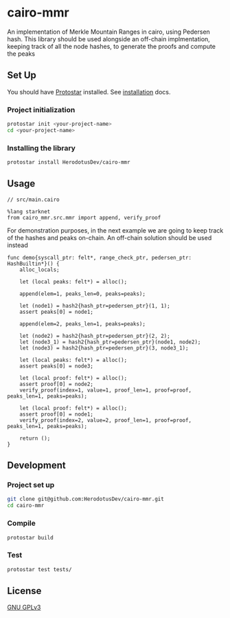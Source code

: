 # cairo-mmr
An implementation of Merkle Mountain Ranges in cairo, using Pedersen hash. 
This library should be used alongside an off-chain implmentation, keeping track of all the node hashes, to generate the proofs and compute the peaks

## Set Up
You should have [Protostar](https://docs.swmansion.com/protostar/) installed. See [installation](https://docs.swmansion.com/protostar/docs/tutorials/installation) docs.

### Project initialization
```bash
protostar init <your-project-name>
cd <your-project-name>
```

### Installing the library
```bash
protostar install HerodotusDev/cairo-mmr
```

## Usage
```cairo
// src/main.cairo

%lang starknet
from cairo_mmr.src.mmr import append, verify_proof
```

For demonstration purposes, in the next example we are going to keep track of the hashes and peaks on-chain. An off-chain solution should be used instead


```cairo
func demo{syscall_ptr: felt*, range_check_ptr, pedersen_ptr: HashBuiltin*}() {
    alloc_locals;

    let (local peaks: felt*) = alloc();
    
    append(elem=1, peaks_len=0, peaks=peaks);

    let (node1) = hash2{hash_ptr=pedersen_ptr}(1, 1);
    assert peaks[0] = node1;
    
    append(elem=2, peaks_len=1, peaks=peaks);

    let (node2) = hash2{hash_ptr=pedersen_ptr}(2, 2);
    let (node3_1) = hash2{hash_ptr=pedersen_ptr}(node1, node2);
    let (node3) = hash2{hash_ptr=pedersen_ptr}(3, node3_1);

    let (local peaks: felt*) = alloc();
    assert peaks[0] = node3;

    let (local proof: felt*) = alloc();
    assert proof[0] = node2;
    verify_proof(index=1, value=1, proof_len=1, proof=proof, peaks_len=1, peaks=peaks);

    let (local proof: felt*) = alloc();
    assert proof[0] = node1;
    verify_proof(index=2, value=2, proof_len=1, proof=proof, peaks_len=1, peaks=peaks);

    return ();
}
```

## Development

### Project set up
```bash
git clone git@github.com:HerodotusDev/cairo-mmr.git
cd cairo-mmr
```

### Compile
```bash
protostar build
```

### Test
```bash
protostar test tests/
```

## License
[GNU GPLv3](https://github.com/HerodotusDev/cairo-mmr/blob/main/LICENSE)
